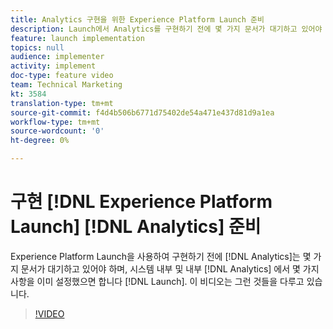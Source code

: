 ```yaml
---
title: Analytics 구현을 위한 Experience Platform Launch 준비
description: Launch에서 Analytics를 구현하기 전에 몇 가지 문서가 대기하고 있어야 하며 Analytics와 Launch에서 모두 시스템에서 몇 가지 설정을 원하게 됩니다. 이 비디오는 그런 것들을 다루고 있습니다.
feature: launch implementation
topics: null
audience: implementer
activity: implement
doc-type: feature video
team: Technical Marketing
kt: 3584
translation-type: tm+mt
source-git-commit: f4d4b506b6771d75402de54a471e437d81d9a1ea
workflow-type: tm+mt
source-wordcount: '0'
ht-degree: 0%

---
```



# 구현 [!DNL Experience Platform Launch] [!DNL Analytics] 준비

Experience Platform Launch을 사용하여 구현하기 전에 [!DNL Analytics]는 몇 가지 문서가 대기하고 있어야 하며, 시스템 내부 및 내부 [!DNL Analytics] 에서 몇 가지 사항을 이미 설정했으면 합니다 [!DNL Launch]. 이 비디오는 그런 것들을 다루고 있습니다.

>[!VIDEO](https://video.tv.adobe.com/v/28752/?quality=12)
